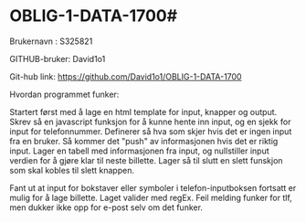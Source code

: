 # OBLIG-1-DATA-1700#

Brukernavn : S325821

GITHUB-bruker: David1o1

Git-hub link: https://github.com/David1o1/OBLIG-1-DATA-1700

Hvordan programmet funker:

Startert først med å lage en html template for input, knapper og output. Skrev så en javascript funksjon for å kunne hente inn input, og en sjekk for input for telefonnummer. Definerer så hva som skjer hvis det er ingen input fra en bruker. Så kommer det "push" av informasjonen hvis det er riktig input. Lager en tabell med informasjonen fra input, og nullstiller input verdien for å gjøre klar til neste billette. Lager så til slutt en slett funskjon som skal kobles til slett knappen. 

Fant ut at input for bokstaver eller symboler i telefon-inputboksen fortsatt er mulig for å lage billette. Laget valider med regEx. Feil melding funker for tlf, men dukker ikke opp for e-post selv om det funker. 
